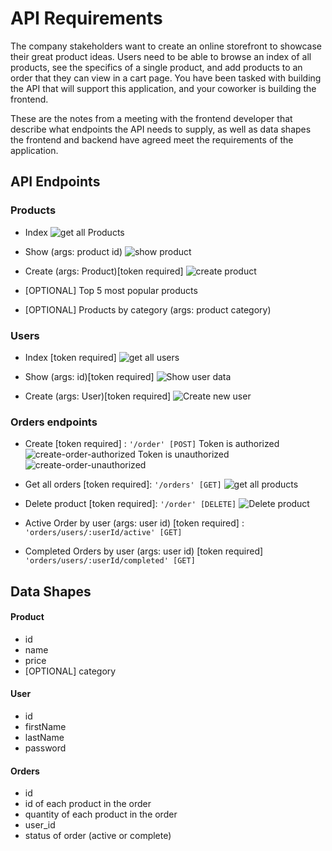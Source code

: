 # API Requirements
The company stakeholders want to create an online storefront to showcase their great product ideas. Users need to be able to browse an index of all products, see the specifics of a single product, and add products to an order that they can view in a cart page. You have been tasked with building the API that will support this application, and your coworker is building the frontend.

These are the notes from a meeting with the frontend developer that describe what endpoints the API needs to supply, as well as data shapes the frontend and backend have agreed meet the requirements of the application. 




## API Endpoints
### Products
- Index 
![get all Products](./apis-postman/Products-getallproducts.jpg)
- Show (args: product id)
![show product](./apis-postman/Products-show-product.jpg)
- Create (args: Product)[token required]
![create product](./apis-postman/Product-post-authorized.jpg)

- [OPTIONAL] Top 5 most popular products 
- [OPTIONAL] Products by category (args: product category)


### Users
- Index [token required]
![get all users](./apis-postman/Users-getallusers-authorized.jpg)

- Show (args: id)[token required]
![Show user data](./apis-postman/Users-getallusers-authorized.jpg)

- Create (args: User)[token required]
![Create new user](./apis-postman/Users-create-newuser.jpg)




### Orders endpoints
- Create [token required] : `'/order' [POST]`
Token is authorized
![create-order-authorized](./apis-postman/Order-post-authorized.jpg)
Token is unauthorized
![create-order-unauthorized](./apis-postman/Order-post-Unauthorized.jpg)

- Get all orders [token required]: `'/orders' [GET]`
![get all products](./apis-postman/Order-getAll.jpg)

- Delete product [token required]: `'/order' [DELETE]`
![Delete product](./apis-postman/Order-delete.jpg)



- Active Order by user (args: user id) [token required] : `'orders/users/:userId/active' [GET]`
- Completed Orders by user (args: user id) [token required] `'orders/users/:userId/completed' [GET]`




## Data Shapes
#### Product
-  id
- name
- price
- [OPTIONAL] category

#### User
- id
- firstName
- lastName
- password

#### Orders
- id
- id of each product in the order
- quantity of each product in the order
- user_id
- status of order (active or complete)



